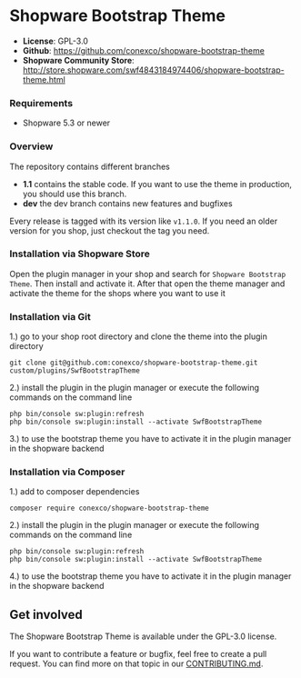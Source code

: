 # Shopware Bootstrap Theme

- **License**: GPL-3.0
- **Github**: <https://github.com/conexco/shopware-bootstrap-theme>
- **Shopware Community Store**: <http://store.shopware.com/swf4843184974406/shopware-bootstrap-theme.html>

### Requirements
- Shopware 5.3 or newer


### Overview

The repository contains different branches

- **1.1** contains the stable code. If you want to use the theme in production, you should use this branch.
- **dev** the dev branch contains new features and bugfixes

Every release is tagged with its version like `v1.1.0`. If you need an older version for you shop, just checkout the tag you need.

### Installation via Shopware Store
Open the plugin manager in your shop and search for `Shopware Bootstrap Theme`.
Then install and activate it.
After that open the theme manager and activate the theme for the shops where you want to use it

### Installation via Git
1.) go to your shop root directory and clone the theme into the plugin directory
```
git clone git@github.com:conexco/shopware-bootstrap-theme.git custom/plugins/SwfBootstrapTheme
```

2.) install the plugin in the plugin manager or execute the following commands on the command line
```
php bin/console sw:plugin:refresh
php bin/console sw:plugin:install --activate SwfBootstrapTheme
```

3.) to use the bootstrap theme you have to activate it in the plugin manager in the shopware backend

### Installation via Composer
1.) add to composer dependencies
```
composer require conexco/shopware-bootstrap-theme
```

2.) install the plugin in the plugin manager or execute the following commands on the command line
```
php bin/console sw:plugin:refresh
php bin/console sw:plugin:install --activate SwfBootstrapTheme
```

4.) to use the bootstrap theme you have to activate it in the plugin manager in the shopware backend

## Get involved
The Shopware Bootstrap Theme is available under the GPL-3.0 license.

If you want to contribute a feature or bugfix, feel free to create a pull request. You can find more on that topic in our [CONTRIBUTING.md](CONTRIBUTING.md).
